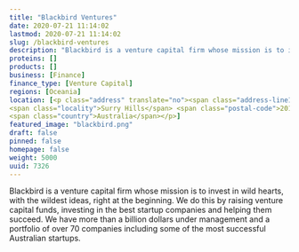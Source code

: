 ```yaml
---
title: "Blackbird Ventures"
date: 2020-07-21 11:14:02
lastmod: 2020-07-21 11:14:02
slug: /blackbird-ventures
description: "Blackbird is a venture capital firm whose mission is to invest in wild hearts, with the wildest ideas, right at the beginning. We do this by raising venture capital funds, investing in the best startup companies and helping them succeed. We have more than a billion dollars under management and a portfolio of over 70 companies including some of the most successful Australian startups."
proteins: []
products: []
business: [Finance]
finance_type: [Venture Capital]
regions: [Oceania]
location: [<p class="address" translate="no"><span class="address-line1">Albion Street</span><br>
<span class="locality">Surry Hills</span> <span class="postal-code">2010</span><br>
<span class="country">Australia</span></p>]
featured_image: "blackbird.png"
draft: false
pinned: false
homepage: false
weight: 5000
uuid: 7326
---
```

<p>Blackbird is a venture capital firm whose mission is to invest in wild hearts, with the wildest ideas, right at the beginning. We do this by raising venture capital funds, investing in the best startup companies and helping them succeed. We have more than a billion dollars under management and a portfolio of over 70 companies including some of the most successful Australian startups.</p>
